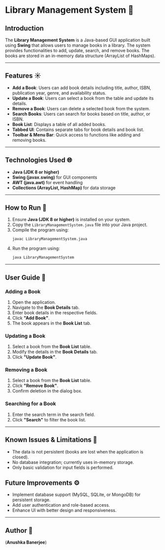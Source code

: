 # Library Management System 📖

## Introduction
The **Library Management System** is a Java-based GUI application built using **Swing** that allows users to manage books in a library. The system provides functionalities to add, update, search, and remove books. The books are stored in an in-memory data structure (ArrayList of HashMaps).

---

## Features ☀️
- **Add a Book**: Users can add book details including title, author, ISBN, publication year, genre, and availability status.
- **Update a Book**: Users can select a book from the table and update its details.
- **Remove a Book**: Users can delete a selected book from the system.
- **Search Books**: Users can search for books based on title, author, or ISBN.
- **Book List**: Displays a table of all added books.
- **Tabbed UI**: Contains separate tabs for book details and book list.
- **Toolbar & Menu Bar**: Quick access to functions like adding and removing books.

---

## Technologies Used 🌐
- **Java (JDK 8 or higher)**
- **Swing (javax.swing)** for GUI components
- **AWT (java.awt)** for event handling
- **Collections (ArrayList, HashMap)** for data storage

---

## How to Run 💬
1. Ensure **Java (JDK 8 or higher)** is installed on your system.
2. Copy the `LibraryManagementSystem.java` file into your Java project.
3. Compile the program using:
   ```sh
   javac LibraryManagementSystem.java
   ```
4. Run the program using:
   ```sh
   java LibraryManagementSystem
   ```

---

## User Guide 📁

### Adding a Book
1. Open the application.
2. Navigate to the **Book Details** tab.
3. Enter book details in the respective fields.
4. Click **"Add Book"**.
5. The book appears in the **Book List** tab.

### Updating a Book
1. Select a book from the **Book List** table.
2. Modify the details in the **Book Details** tab.
3. Click **"Update Book"**.

### Removing a Book
1. Select a book from the **Book List** table.
2. Click **"Remove Book"**.
3. Confirm deletion in the dialog box.

### Searching for a Book
1. Enter the search term in the search field.
2. Click **"Search"** to filter the book list.

---

## Known Issues & Limitations 👾
- The data is not persistent (books are lost when the application is closed).
- No database integration; currently uses in-memory storage.
- Only basic validation for input fields is performed.

## Future Improvements ⚙
- Implement database support (MySQL, SQLite, or MongoDB) for persistent storage.
- Add user authentication and role-based access.
- Enhance UI with better design and responsiveness.

---

## Author 💞
(__Anushka Banerjee__)
